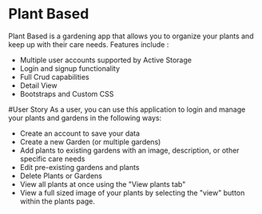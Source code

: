 # Plant Based

Plant Based is a gardening app that allows you to organize your plants and keep up with their care needs.
Features include :

- Multiple user accounts supported by Active Storage
- Login and signup functionality
- Full Crud capabilities
- Detail View
- Bootstraps  and Custom CSS

#User Story
As a user, you can use this application to login and manage your plants and gardens in the following ways:

- Create an account to save your data
- Create a new Garden (or multiple gardens)
- Add plants to existing gardens with an image, description, or other specific care needs 
- Edit pre-existing gardens and plants
- Delete Plants or Gardens
- View all plants at once using the "View plants tab"
- View a full sized image of your plants by selecting the "view" button within the plants page.


